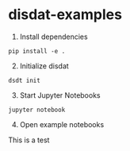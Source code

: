# disdat-examples
1. Install dependencies
```commandline
pip install -e .
```
2. Initialize disdat
```commandline
dsdt init
```
3. Start Jupyter Notebooks
```commandline
jupyter notebook
```

4. Open example notebooks


This is a test
